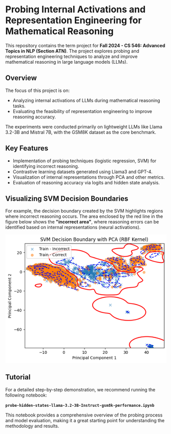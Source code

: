 # Probing Internal Activations and Representation Engineering for Mathematical Reasoning

This repository contains the term project for **Fall 2024 - CS 546: Advanced Topics in NLP (Section ATN)**. The project explores probing and representation engineering techniques to analyze and improve mathematical reasoning in large language models (LLMs).

## Overview

The focus of this project is on:
- Analyzing internal activations of LLMs during mathematical reasoning tasks.
- Evaluating the feasibility of representation engineering to improve reasoning accuracy.

The experiments were conducted primarily on lightweight LLMs like Llama 3.2-3B and Mistral 7B, with the GSM8K dataset as the core benchmark.

## Key Features
- Implementation of probing techniques (logistic regression, SVM) for identifying incorrect reasoning.
- Contrastive learning datasets generated using Llama3 and GPT-4.
- Visualization of internal representations through PCA and other metrics.
- Evaluation of reasoning accuracy via logits and hidden state analysis.

## Visualizing SVM Decision Boundaries

For example, the decision boundary created by the SVM highlights regions where incorrect reasoning occurs. The area enclosed by the red line in the figure below shows the **"incorrect area"**, where reasoning errors can be identified based on internal representations (neural activations).

![SVM Decision Boundary](outputs/svm.png)

## Tutorial

For a detailed step-by-step demonstration, we recommend running the following notebook:

**`probe-hidden-states-llama-3.2-3B-Instruct-gsm8k-performance.ipynb`**

This notebook provides a comprehensive overview of the probing process and model evaluation, making it a great starting point for understanding the methodology and results.